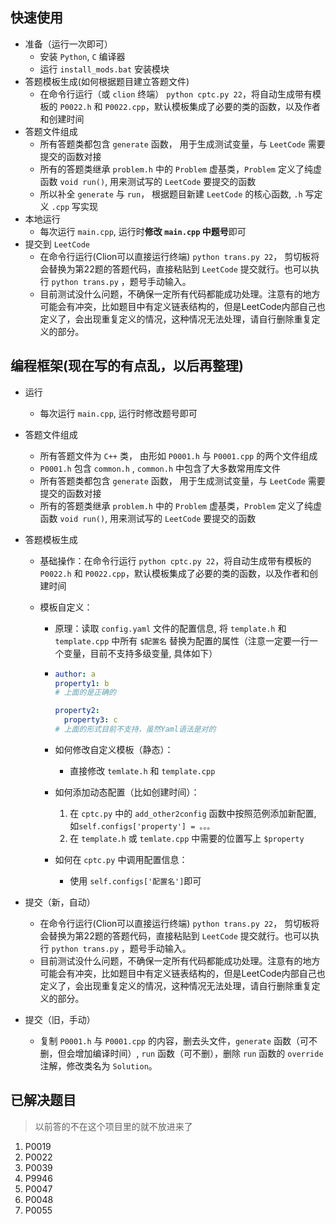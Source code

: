## 快速使用

* 准备（运行一次即可）
  * 安装 `Python`, `C` 编译器
  * 运行 `install_mods.bat` 安装模块
* 答题模板生成(如何根据题目建立答题文件)
  - 在命令行运行（或 `clion` 终端） `python cptc.py 22`，将自动生成带有模板的 `P0022.h` 和 `P0022.cpp`，默认模板集成了必要的类的函数，以及作者和创建时间
* 答题文件组成
  - 所有答题类都包含 `generate` 函数， 用于生成测试变量，与 `LeetCode` 需要提交的函数对接
  - 所有的答题类继承 `problem.h` 中的 `Problem` 虚基类，`Problem` 定义了纯虚函数 `void run()`, 用来测试写的 `LeetCode` 要提交的函数
  - 所以补全 `generate` 与 `run`， 根据题目新建 `LeetCode` 的核心函数, `.h` 写定义 `.cpp` 写实现
* 本地运行
  - 每次运行 `main.cpp`, 运行时**修改 `main.cpp` 中题号**即可
* 提交到 `LeetCode`
  - 在命令行运行(Clion可以直接运行终端) `python trans.py 22`， 剪切板将会替换为第22题的答题代码，直接粘贴到 `LeetCode` 提交就行。也可以执行 `python trans.py` ，题号手动输入。
  - 目前测试没什么问题，不确保一定所有代码都能成功处理。注意有的地方可能会有冲突，比如题目中有定义链表结构的，但是LeetCode内部自己也定义了，会出现重复定义的情况，这种情况无法处理，请自行删除重复定义的部分。

## 编程框架(现在写的有点乱，以后再整理)

* 运行
  
  * 每次运行 `main.cpp`, 运行时修改题号即可
  
* 答题文件组成
  * 所有答题文件为 `C++` 类， 由形如 `P0001.h` 与 `P0001.cpp` 的两个文件组成
  * `P0001.h` 包含 `common.h` , `common.h` 中包含了大多数常用库文件
  * 所有答题类都包含 `generate` 函数， 用于生成测试变量，与 `LeetCode` 需要提交的函数对接
  * 所有的答题类继承 `problem.h` 中的 `Problem` 虚基类，`Problem` 定义了纯虚函数 `void run()`, 用来测试写的 `LeetCode` 要提交的函数
  
* 答题模板生成

  * 基础操作：在命令行运行 `python cptc.py 22`，将自动生成带有模板的 `P0022.h` 和 `P0022.cpp`，默认模板集成了必要的类的函数，以及作者和创建时间

  * 模板自定义：

    * 原理：读取 `config.yaml` 文件的配置信息, 将 `template.h` 和 `template.cpp` 中所有 `$配置名` 替换为配置的属性（注意一定要一行一个变量，目前不支持多级变量, 具体如下）

    * ```yaml
      author: a
      property1: b
      # 上面的是正确的
      
      property2:
      	property3: c
      # 上面的形式目前不支持，虽然Yaml语法是对的
      ```

    * 如何修改自定义模板（静态）：

      * 直接修改 `temlate.h` 和 `template.cpp` 
      
    * 如何添加动态配置（比如创建时间）：
    
      1. 在 `cptc.py` 中的 `add_other2config` 函数中按照范例添加新配置, 如`self.configs['property'] = 。。。`
      2. 在 `template.h` 或 `temlate.cpp` 中需要的位置写上 `$property`
      
    * 如何在 `cptc.py` 中调用配置信息：
    
      * 使用 `self.configs['配置名']`即可

* 提交（新，自动）
  * 在命令行运行(Clion可以直接运行终端) `python trans.py 22`， 剪切板将会替换为第22题的答题代码，直接粘贴到 `LeetCode` 提交就行。也可以执行 `python trans.py` ，题号手动输入。
  * 目前测试没什么问题，不确保一定所有代码都能成功处理。注意有的地方可能会有冲突，比如题目中有定义链表结构的，但是LeetCode内部自己也定义了，会出现重复定义的情况，这种情况无法处理，请自行删除重复定义的部分。
  
* 提交（旧，手动）
  
  * 复制 `P0001.h` 与 `P0001.cpp` 的内容，删去头文件，`generate` 函数（可不删，但会增加编译时间）, `run` 函数（可不删），删除 `run` 函数的 `override` 注解，修改类名为 `Solution`。

## 已解决题目

> 以前答的不在这个项目里的就不放进来了

1. P0019
2. P0022
3. P0039
4. P9946
5. P0047
6. P0048
7. P0055